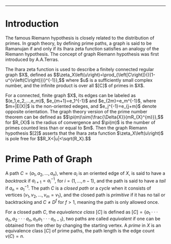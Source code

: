 ---
# Introduction
The famous Riemann hypothesis is closely related to the distribution of primes. In graph theory, by defining prime paths, a graph is said to be Ramanujan if and only if its Ihara zeta function satisfies an analogy of the Riemann hypothesis. The concept of graph Riemann hypothesis was first introduced by A.A.Terras.
<p/>
The Ihara zeta function is used to describe a finitely connected regular graph $X$, defined as
$$\zeta_X\left(u\right)=\prod_{\left[C\right]}{({1-u^{v\left(C\right)})}^{-1}},$$
where $u$ is a sufficiently small complex number, and the infinite product is over all $[C]$ of primes in $X$.
<p/>
For a connected, finite graph $X$, its edges can be labeled as $(e_1,e_2,...,e_m)$, $e_{m+1}=e_1^{-1}$ and  $e_{2m}=e_m^{-1}$, where $m=|E(X)|$ is the non-oriented edeges, and $e_j^{-1}=e_{j+m}$ denote opposite orientation.
The graph theory version of the prime number theorem can be defined as
$$\pi(m)\sim{\frac{\Delta{X}}{mR_{X}^{m}}},$$
for $R_{X}$ is the radius of convergence and $\pi(m)$ is the number of primes counted less than or equal to $m$. Then the graph Riemann hypothesis $[2]$ asserts that the Ihara zeta function
$\zeta_X\left(u\right)$
is pole free for
$$R_X<|u|<\sqrt{R_X}.$$

# Prime Path of Graph
A path $C=(a_1,a_2,...,a_n)$, where $a_i$ is an oriented edge of $X$, is said to have a $backtrack$ if $a_{i+1}=a_i^{-1}$, for $i=(1,...,n-1)$, and the path is said to have a $tail$ if $a_{n}=a_1^{-1}$. The path $C$ is a $closed$ $path$ or a $cycle$ when it consists of vertices $(v_1,v_2,...,v_m=v_1)$, and the closed path is $primitive$ if it has no tail or backtracking and $C\neq{D^f}$ for $f>1$, meaning the path is only allowed once.

For a closed path $C$, the $equivalence$ $class$ $[C]$ is defined as 
$[C]=\lbrace{a_1}\cdot \cdot\cdot{a_n},{a_2}\cdot\cdot\cdot{a_n},{a_n}{a_1}\cdot\cdot\cdot{a_{n-1}}\rbrace$,
two paths are called $equivalent$ if one can be obtained from the other by changing the starting vertex. 
A $prime$ in $X$ is an equivalence class $[C]$ of prime paths, the path length is the edge count $v(C)=n$.


<p/>
<script type="text/javascript" charset="utf-8" src=" https://cdn.mathjax.org/mathjax/latest/MathJax.js?config=TeX-AMS-MML_HTMLorMML, https://vincenttam.github.io/javascripts/MathJaxLocal.js"></script>
